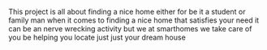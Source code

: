 This project is all about finding a nice home either for be it a student or family man
when it comes to finding a nice home that satisfies your need it can  be an nerve wrecking activity
but we at smarthomes we take care of you be helping you locate just just your dream house
